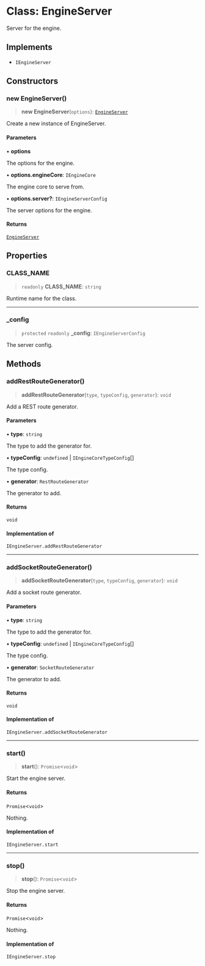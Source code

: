 # Class: EngineServer

Server for the engine.

## Implements

- `IEngineServer`

## Constructors

### new EngineServer()

> **new EngineServer**(`options`): [`EngineServer`](EngineServer.md)

Create a new instance of EngineServer.

#### Parameters

• **options**

The options for the engine.

• **options.engineCore**: `IEngineCore`

The engine core to serve from.

• **options.server?**: `IEngineServerConfig`

The server options for the engine.

#### Returns

[`EngineServer`](EngineServer.md)

## Properties

### CLASS\_NAME

> `readonly` **CLASS\_NAME**: `string`

Runtime name for the class.

***

### \_config

> `protected` `readonly` **\_config**: `IEngineServerConfig`

The server config.

## Methods

### addRestRouteGenerator()

> **addRestRouteGenerator**(`type`, `typeConfig`, `generator`): `void`

Add a REST route generator.

#### Parameters

• **type**: `string`

The type to add the generator for.

• **typeConfig**: `undefined` \| `IEngineCoreTypeConfig`[]

The type config.

• **generator**: `RestRouteGenerator`

The generator to add.

#### Returns

`void`

#### Implementation of

`IEngineServer.addRestRouteGenerator`

***

### addSocketRouteGenerator()

> **addSocketRouteGenerator**(`type`, `typeConfig`, `generator`): `void`

Add a socket route generator.

#### Parameters

• **type**: `string`

The type to add the generator for.

• **typeConfig**: `undefined` \| `IEngineCoreTypeConfig`[]

The type config.

• **generator**: `SocketRouteGenerator`

The generator to add.

#### Returns

`void`

#### Implementation of

`IEngineServer.addSocketRouteGenerator`

***

### start()

> **start**(): `Promise`\<`void`\>

Start the engine server.

#### Returns

`Promise`\<`void`\>

Nothing.

#### Implementation of

`IEngineServer.start`

***

### stop()

> **stop**(): `Promise`\<`void`\>

Stop the engine server.

#### Returns

`Promise`\<`void`\>

Nothing.

#### Implementation of

`IEngineServer.stop`
